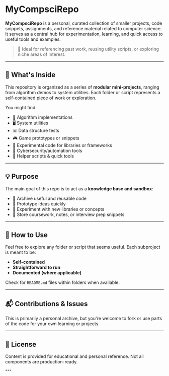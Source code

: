 # MyCompsciRepo

**MyCompsciRepo** is a personal, curated collection of smaller projects, code snippets, assignments, and reference material related to computer science. It serves as a central hub for experimentation, learning, and quick access to useful tools and examples.

> 🧠 Ideal for referencing past work, reusing utility scripts, or exploring niche areas of interest.

---

## 📁 What's Inside

This repository is organized as a series of **modular mini-projects**, ranging from algorithm demos to system utilities. Each folder or script represents a self-contained piece of work or exploration.

You might find:
- 🔢 Algorithm implementations
- 🖥️ System utilities
- 📊 Data structure tests
- 🎮 Game prototypes or snippets
- 🧪 Experimental code for libraries or frameworks
- 🔐 Cybersecurity/automation tools
- 🧰 Helper scripts & quick tools

---

## 💡 Purpose

The main goal of this repo is to act as a **knowledge base and sandbox**:
- 💾 Archive useful and reusable code
- 🚀 Prototype ideas quickly
- 🧪 Experiment with new libraries or concepts
- 📝 Store coursework, notes, or interview prep snippets

---

## 🚧 How to Use

Feel free to explore any folder or script that seems useful. Each subproject is meant to be:
- **Self-contained**
- **Straightforward to run**
- **Documented (where applicable)**

Check for `README.md` files within folders when available.

---

## 📬 Contributions & Issues

This is primarily a personal archive, but you're welcome to fork or use parts of the code for your own learning or projects.

---

## 📜 License

Content is provided for educational and personal reference. Not all components are production-ready.

"""